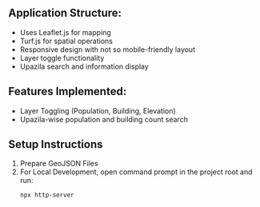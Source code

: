 ## Application Structure:

- Uses Leaflet.js for mapping
- Turf.js for spatial operations
- Responsive design with not so mobile-friendly layout
- Layer toggle functionality
- Upazila search and information display

## Features Implemented:

- Layer Toggling (Population, Building, Elevation)
- Upazila-wise population and building count search

## Setup Instructions
1. Prepare GeoJSON Files
2. For Local Development, open command prompt in the project root and run: 
   ```bash
   npx http-server
   ```
